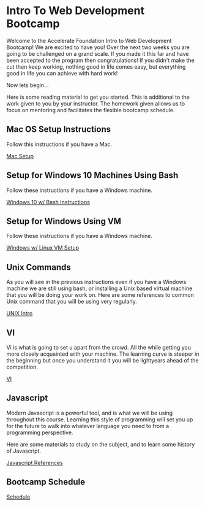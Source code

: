# Intro To Web Development Bootcamp

Welcome to the Accelerate Foundation Intro to Web Development Bootcamp! We are excited to have you! Over the next two weeks you are going to be challenged on a grand scale. If you made it this far and have been accepted to the program then congratulations! If you didn't make the cut then keep working, nothing good in life comes easy, but everything good in life you can achieve with hard work!

Now lets begin...

Here is some reading material to get you started. This is additional to the work given to you by your instructor. The homework given allows us to focus on mentoring and facilitates the flexible bootcamp schedule.

## Mac OS Setup Instructions

Follow this instructions if you have a Mac.

[Mac Setup](./references/MAC_SETUP.md)

## Setup for Windows 10 Machines Using Bash 

Follow these instructions if you have a Windows machine.

[Windows 10 w/ Bash Instructions](./references/WINDOWS10BASH.md)

## Setup for Windows Using VM 

Follow these instructions if you have a Windows machine.

[Windows w/ Linux VM Setup](./references/VM.md)

## Unix Commands

As you will see in the previous instructions even if you have a Windows machine we are still using bash, or installing a Unix based virtual machine that you will be doing your work on. Here are some references to common Unix command that you will be using very regularly.

[UNIX Intro](./references/UNIX.md)

## VI

Vi is what is going to set u apart from the crowd. All the while getting you more closely acquainted with your machine. The learning curve is steeper in the beginning but once you understand it you will be lightyears ahead of the competition.

[VI](./references/VI.md)

## Javascript

Modern Javascript is a powerful tool, and is what we will be using throughout this course. Learning this style of programming will set you up for the future to walk into whatever language you need to from a programming perspective.

Here are some materials to study on the subject, and to learn some history of Javascript.

[Javascript References](./references/JAVASCRIPT.md)

## Bootcamp Schedule

[Schedule](./references/SCHEDULE.md)


